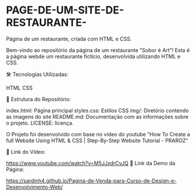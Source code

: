 # PAGE-DE-UM-SITE-DE-RESTAURANTE-
Página de um restaurante, criada com HTML e CSS.  

Bem-vindo ao repositório da página de um restaurante "Sobor é  Art"! Esta é a página webde um restaurante fictício, desenvolvida utilizando HTML e CSS.

🛠️ Tecnologias Utilizadas:

HTML
CSS

📂 Estrutura do Repositório:

index.html: Página principal
styles.css: Estilos CSS
img/: Diretório contendo as imagens do site
README.md: Documentação com as informações sobre o projeto.
LICENSE: licença.

O Projeto foi desenvolvido com base no vídeo do youtube "How To Create a full Website Using HTML & CSS | Step-By-Step Website Tutorial - PRAROZ"

🔗 Link do Vídeo:

https://www.youtube.com/watch?v=M5JJxdrCvJQ
🔗 Link da Demo da Página:

https://sardinh4.github.io/Pagina-de-Venda-para-Curso-de-Design-e-Desenvolvimento-Web/
